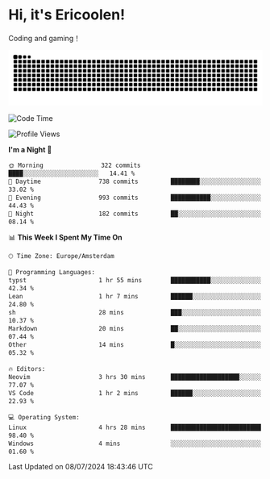 # Hi, it's Ericoolen!
Coding and gaming！

<picture>
  <source media="(prefers-color-scheme: dark)" srcset="https://raw.githubusercontent.com/Eric-Song-Nop/Eric-Song-Nop/output/github-contribution-grid-snake-dark.svg">
  <source media="(prefers-color-scheme: light)" srcset="https://raw.githubusercontent.com/Eric-Song-Nop/Eric-Song-Nop/output/github-contribution-grid-snake.svg">
  <img alt="github contribution grid snake animation" src="https://raw.githubusercontent.com/Eric-Song-Nop/Eric-Song-Nop/output/github-contribution-grid-snake.svg">
</picture>

<!--START_SECTION:waka-->
![Code Time](http://img.shields.io/badge/Code%20Time-1%2C398%20hrs%2013%20mins-blue)

![Profile Views](http://img.shields.io/badge/Profile%20Views-0-blue)

**I'm a Night 🦉** 

```text
🌞 Morning                322 commits         ████░░░░░░░░░░░░░░░░░░░░░   14.41 % 
🌆 Daytime                738 commits         ████████░░░░░░░░░░░░░░░░░   33.02 % 
🌃 Evening                993 commits         ███████████░░░░░░░░░░░░░░   44.43 % 
🌙 Night                  182 commits         ██░░░░░░░░░░░░░░░░░░░░░░░   08.14 % 
```


📊 **This Week I Spent My Time On** 

```text
🕑︎ Time Zone: Europe/Amsterdam

💬 Programming Languages: 
typst                    1 hr 55 mins        ███████████░░░░░░░░░░░░░░   42.34 % 
Lean                     1 hr 7 mins         ██████░░░░░░░░░░░░░░░░░░░   24.80 % 
sh                       28 mins             ███░░░░░░░░░░░░░░░░░░░░░░   10.37 % 
Markdown                 20 mins             ██░░░░░░░░░░░░░░░░░░░░░░░   07.44 % 
Other                    14 mins             █░░░░░░░░░░░░░░░░░░░░░░░░   05.32 % 

🔥 Editors: 
Neovim                   3 hrs 30 mins       ███████████████████░░░░░░   77.07 % 
VS Code                  1 hr 2 mins         ██████░░░░░░░░░░░░░░░░░░░   22.93 % 

💻 Operating System: 
Linux                    4 hrs 28 mins       █████████████████████████   98.40 % 
Windows                  4 mins              ░░░░░░░░░░░░░░░░░░░░░░░░░   01.60 % 
```


 Last Updated on 08/07/2024 18:43:46 UTC
<!--END_SECTION:waka-->
